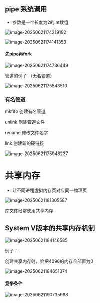 ## pipe 系统调用

- 参数是一个长度为2的int数组

![image-20250621174219192](C:\Users\LIYUFENG\AppData\Roaming\Typora\typora-user-images\image-20250621174219192.png)

![image-20250621174141353](C:\Users\LIYUFENG\AppData\Roaming\Typora\typora-user-images\image-20250621174141353.png)

#### 先pipe再fork

![image-20250621174736449](C:\Users\LIYUFENG\AppData\Roaming\Typora\typora-user-images\image-20250621174736449.png)

管道的例子  （无名管道）

![image-20250621175543510](C:\Users\LIYUFENG\AppData\Roaming\Typora\typora-user-images\image-20250621175543510.png)



### 有名管道

mkfifo 创建有名管道

unlink 删除管道文件

rename 修改文件名字

link 创建新的硬链接

![image-20250621175948237](C:\Users\LIYUFENG\AppData\Roaming\Typora\typora-user-images\image-20250621175948237.png)





# 共享内存

- 让不同进程虚拟内存页对应同一物理页

![image-20250621181305587](C:\Users\LIYUFENG\AppData\Roaming\Typora\typora-user-images\image-20250621181305587.png)

库文件经常使用共享内存



## System V版本的共享内存机制

![image-20250621184146585](C:\Users\LIYUFENG\AppData\Roaming\Typora\typora-user-images\image-20250621184146585.png)

例子：

创建共享内存时，会把4096的内存全部置为0

![image-20250621184651374](C:\Users\LIYUFENG\AppData\Roaming\Typora\typora-user-images\image-20250621184651374.png)

#### 竞争条件

![image-20250621190735988](C:\Users\LIYUFENG\AppData\Roaming\Typora\typora-user-images\image-20250621190735988.png)